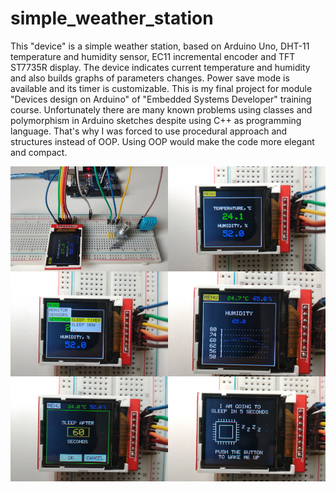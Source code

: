 # simple_weather_station
This "device" is a simple weather station, based on Arduino Uno, DHT-11 temperature and humidity sensor, EC11 incremental encoder and TFT ST7735R display. The device indicates current temperature and humidity and also builds graphs of parameters changes. Power save mode is available and its timer is customizable.
This is my final project for module "Devices design on Arduino" of "Embedded Systems Developer" training course.
Unfortunately there are many known problems using classes and polymorphism in Arduino sketches despite using C++ as programming language. That's why I was forced to use procedural approach and structures instead of OOP. Using OOP would make the code more elegant and compact.

![collage](images/collage.png)